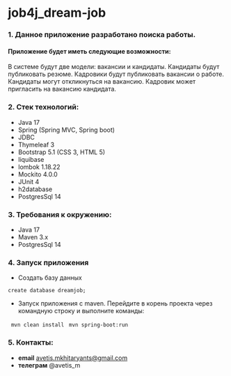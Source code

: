# job4j_dream-job

### 1. Данное приложение разработано поиска работы.

####   Приложение будет иметь следующие возможности:

В системе будут две модели: вакансии и кандидаты.
Кандидаты будут публиковать резюме. Кадровики будут публиковать вакансии о работе.
Кандидаты могут откликнуться на вакансию. Кадровик может пригласить на вакансию кандидата.

### 2. Стек технологий:
+ Java 17
+ Spring (Spring MVC, Spring boot)
+ JDBC
+ Thymeleaf 3
+ Bootstrap 5.1 (CSS 3, HTML 5)
+ liquibase
+ lombok 1.18.22
+ Mockito 4.0.0
+ JUnit 4
+ h2database
+ PostgresSql 14

### 3. Требования к окружению:
+ Java 17
+ Maven 3.x
+ PostgresSql 14

### 4. Запуск приложения
+ Создать базу данных

```create database dreamjob;```

+ Запуск приложения с maven. Перейдите в корень проекта через командную строку и выполните команды:

``` mvn clean install```
``` mvn spring-boot:run```
### 5. Контакты:
- **email**    avetis.mkhitaryants@gmail.com
- **телеграм** @avetis_m
